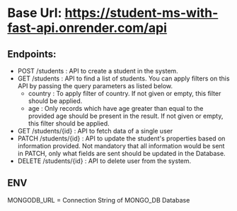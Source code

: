 # Base Url: https://student-ms-with-fast-api.onrender.com/api

## Endpoints:
- POST /students : API to create a student in the system.
- GET /students : API to find a list of students. You can apply filters on this API by passing the query parameters as listed below.
  - country : To apply filter of country. If not given or empty, this filter should be applied.
  - age : Only records which have age greater than equal to the provided age should be present in the result. If not given or empty, this filter should be applied.
- GET /students/{id} : API to fetch data of a single user
- PATCH /students/{id} : API to update the student's properties based on information provided. Not mandatory that all information would be sent in PATCH, only what fields are sent should be updated in the Database.
- DELETE /students/{id} : API to delete user from the system. 

## ENV
MONGODB_URL = Connection String of MONGO_DB Database
